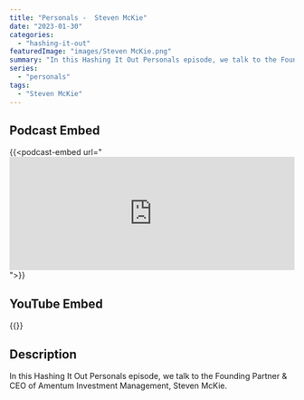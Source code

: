 ```yaml
---
title: "Personals -  Steven McKie"
date: "2023-01-30"
categories: 
  - "hashing-it-out"
featuredImage: "images/Steven McKie.png"
summary: "In this Hashing It Out Personals episode, we talk to the Founding Partner & CEO of Amentum Investment Management, Steven McKie."
series:
  - "personals"
tags:
  - "Steven McKie"
---
```


## Podcast Embed
{{<podcast-embed url="<iframe height="200px" width="100%" frameborder="no" scrolling="no" seamless src="https://player.simplecast.com/120d5fd6-a5de-4db9-b71b-4996abe8e477?dark=false"></iframe>">}}

## YouTube Embed
{{<youtube pe5ac3aCgdM>}}

## Description
In this Hashing It Out Personals episode, we talk to the Founding Partner & CEO of Amentum Investment Management, Steven McKie.